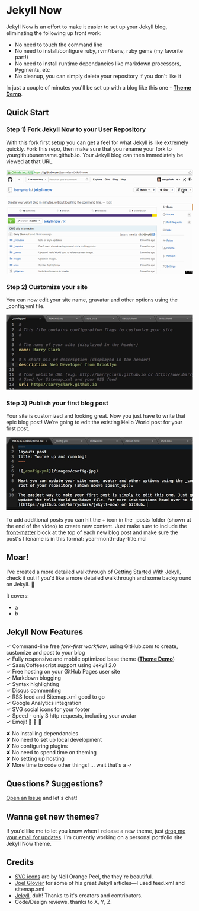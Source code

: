 # Jekyll Now

Jekyll Now is an effort to make it easier to set up your Jekyll blog, eliminating the following up front work:

- No need to touch the command line
- No need to install/configure ruby, rvm/rbenv, ruby gems (my favorite part!)
- No need to install runtime dependancies like markdown processors, Pygments, etc
- No cleanup, you can simply delete your repository if you don't like it

In just a couple of minutes you'll be set up with a blog like this one - [**Theme Demo**](http://jekyllnow.com). 

## Quick Start

### Step 1) Fork Jekyll Now to your User Repository

With this fork first setup you can get a feel for what Jekyll is like extremely quickly. Fork this repo, then make sure that you rename your fork to yourgithubusername.github.io. Your Jekyll blog can then immediately be viewed at that URL.

![Step 1](/images/step1.gif "Step 1")
  

### Step 2) Customize your site

You can now edit your site name, gravatar and other options using the _config.yml file. 

![_config.yml](/images/config.jpg "_config.yml")
  

### Step 3) Publish your first blog post

Your site is customized and looking great. Now you just have to write that epic blog post! We're going to edit the existing Hello World post for your first post. 

![First Post](/images/first-post.jpg "First Post")

To add additional posts you can hit the + icon in the _posts folder (shown at the end of the video) to create new content. Just make sure to include the [front-matter](http://jekyllrb.com/docs/frontmatter/) block at the top of each new blog post and make sure the post's filename is in this format: year-month-day-title.md


## Moar!

I've created a more detailed walkthrough of [Getting Started With Jekyll](#), check it out if you'd like a more detailed walkthrough and some background on Jekyll. :metal:

It covers:

- a
- b

## Jekyll Now Features

✓ Command-line free _fork-first workflow_, using GitHub.com to create, customize and post to your blog  
✓ Fully responsive and mobile optimized base theme (**[Theme Demo](http://jekyllnow.com)**)  
✓ Sass/Coffeescript support using Jekyll 2.0  
✓ Free hosting on your GitHub Pages user site  
✓ Markdown blogging  
✓ Syntax highlighting  
✓ Disqus commenting  
✓ RSS feed and Sitemap.xml good to go  
✓ Google Analytics integration  
✓ SVG social icons for your footer  
✓ Speed - only 3 http requests, including your avatar  
✓ Emoji! :sparkling_heart: :sparkling_heart: :sparkling_heart:  

✘ No installing dependancies  
✘ No need to set up local development  
✘ No configuring plugins  
✘ No need to spend time on theming  
✘ No setting up hosting  
✘ More time to code other things! ... wait that's a ✓  

## Questions? Suggestions?

[Open an Issue](https://github.com/barryclark/jekyll-now/issues/new) and let's chat!

## Wanna get new themes?

If you'd like me to let you know when I release a new theme, just [drop me your email for updates](http://getresponse.com). I'm currently working on a personal portfolio site Jekyll Now theme.

## Credits

- [SVG icons](https://github.com/neilorangepeel/Free-Social-Icons) are by Neil Orange Peel, the they're beautiful. 
- [Joel Glovier](http://joelglovier.com/writing/) for some of his great Jekyll articles—I used feed.xml and sitemap.xml
- [Jekyll](https://github.com/jekyll/jekyll), duh! Thanks to it's creators and contributors.
- Code/Design reviews, thanks to X, Y, Z.
